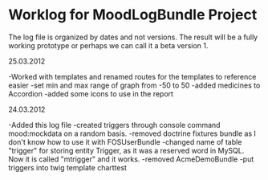 Worklog for MoodLogBundle Project
==================================

The log file is organized by dates and not versions. The result will be a fully working prototype or perhaps we
can call it a beta version 1.

25.03.2012

-Worked with templates and renamed routes for the templates to reference easier
-set min and max range of graph from -50 to 50
-added medicines to Accordion
-added some icons to use in the report

24.03.2012

-Added this log file
-created triggers through console command mood:mockdata on a random basis.
-removed doctrine fixtures bundle as I don't know how to use it with FOSUserBundle
-changed name of table "trigger" for storing entity Trigger, as it was a reserved word in MySQL. Now it
	is called "mtrigger" and it works.
-removed AcmeDemoBundle
-put triggers into twig template charttest